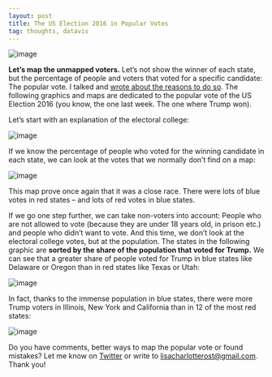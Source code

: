 ```yaml
---
layout: post
title: The US Election 2016 in Popular Votes
tag: thoughts, datavis
---
```


![image](/pic/161119_elex2016-04.png)

**Let’s map the unmapped voters.** Let’s not show the winner of each state, but the percentage of people and voters that voted for a specific candidate: The popular vote. I talked and [wrote about the reasons to do so](https://lisacharlotterost.github.io/2016/10/19/election-map/). The following graphics and maps are dedicated to the popular vote of the US Election 2016 (you know, the one last week. The one where Trump won).

Let’s start with an explanation of the electoral college: 

![image](/pic/161119_elex2016-06.png)

If we know the percentage of people who voted for the winning candidate in each state, we can look at the votes that we normally don’t find on a map: 

![image](/pic/161119_elex2016-10.png)

This map prove once again that it was a close race. There were lots of blue votes in red states – and lots of red votes in blue states. 

If we go one step further, we can take non-voters into account: People who are not allowed to vote (because they are under 18 years old, in prison etc.) and people who didn’t want to vote. And this time, we don’t look at the electoral college votes, but at the population. The states in the following graphic are **sorted by the share of the population that voted for Trump.** We can see that a greater share of people voted for Trump in blue states like Delaware or Oregon than in red states like Texas or Utah: 

![image](/pic/161119_elex2016-07.png)

In fact, thanks to the immense population in blue states, there were more Trump voters in Illinois, New York and California than in 12 of the most red states: 

![image](/pic/161119_elex2016-08.png)

Do you have comments, better ways to map the popular vote or found mistakes? Let me know on [Twitter](https://twitter.com/lisacrost) or write to [lisacharlotterost@gmail.com](mailto:lisacharlotterost@gmail.com). Thank you!




